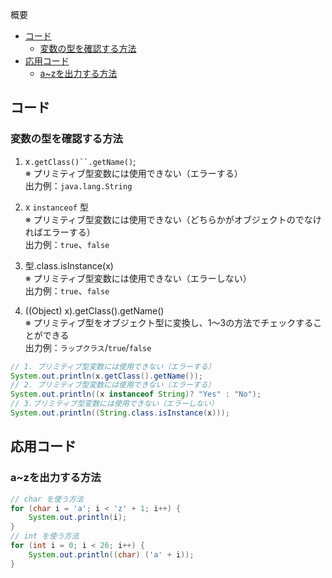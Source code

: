概要
* [コード](#コード)
  * [変数の型を確認する方法](#変数の型を確認する方法)
* [応用コード](#応用コード)
  * [a~zを出力する方法](#azを出力する方法)

## コード
### 変数の型を確認する方法
1. x`.getClass()``.getName()`;  
※ プリミティブ型変数には使用できない（エラーする）  
出力例：`java.lang.String`

2. x `instanceof` 型  
※ プリミティブ型変数には使用できない（どちらかがオブジェクトのでなければエラーする）  
出力例：`true`、`false`

3. 型.class.isInstance(x)  
※ プリミティブ型変数には使用できない（エラーしない）  
出力例：`true`、`false`

4. ((Object) x).getClass().getName()  
※ プリミティブ型をオブジェクト型に変換し、1～3の方法でチェックすることができる  
出力例：`ラップクラス`/`true`/`false`
```Java
// 1. プリミティブ型変数には使用できない（エラーする）
System.out.println(x.getClass().getName());
// 2. プリミティブ型変数には使用できない（エラーする）
System.out.println((x instanceof String)? "Yes" : "No");
// 3.プリミティブ型変数には使用できない（エラーしない）  
System.out.println((String.class.isInstance(x)));
```

## 応用コード
### a~zを出力する方法
``` Java
// char を使う方法
for (char i = 'a'; i < 'z' + 1; i++) {
    System.out.println(i);
}
// int を使う方法
for (int i = 0; i < 26; i++) {
    System.out.println((char) ('a' + i));
}
```
